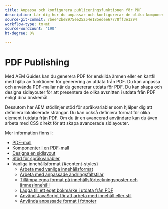 ```yaml
---
title: Anpassa och konfigurera publiceringsfunktionen för PDF
description: Lär dig hur du anpassar och konfigurerar de olika komponenterna i funktionen PDF.
source-git-commit: 7bee42be8975ee25254e185edee67778ff3e1294
workflow-type: tm+mt
source-wordcount: '190'
ht-degree: 0%

---
```





# PDF Publishing

Med AEM Guides kan du generera PDF för enskilda ämnen eller en kartfil med hjälp av funktionen för generering av utdata från PDF. Du kan anpassa och använda PDF-mallar när du genererar utdata för PDF. Du kan skapa och designa sidlayouter för att presentera de olika avsnitten i utdata från PDF enligt dina önskemål.

Dessutom har AEM stödlinjer stöd för språkvariabler som hjälper dig att definiera lokaliserade strängar. Du kan också definiera format för olika element i utdata från PDF. Om du är en avancerad användare kan du även arbeta med CSS direkt för att skapa avancerade sidlayouter.


Mer information finns i:
* [PDF-mall](../native-pdf/pdf-template.md)
* [Komponenter i en PDF-mall](../native-pdf/components-pdf-template.md)
* [Designa en sidlayout](../native-pdf/design-page-layout.md)
* [Stöd för språkvariabler](../native-pdf/native-pdf-language-variables.md)
* Vanliga innehållsformat {#content-styles}
   * [Arbeta med vanliga innehållsformat](../native-pdf/stylesheet.md)
   * [Arbeta med anpassade ändringsfältstilar](../native-pdf/change-bar-style.md)
   * [Tillämpa egna format på innehållsförteckningsposter och ämnesinnehåll](../native-pdf/custom-style-toc.md)
   * [Lägga till ett eget bokmärke i utdata från PDF](../native-pdf/add-custom-bookmark.md)
   * [Använd JavaScript för att arbeta med innehåll eller stil](../native-pdf/use-javascript-content-style.md)
   * [Använda anpassade format i fotnoter](../native-pdf/footnote-number-style.md)

